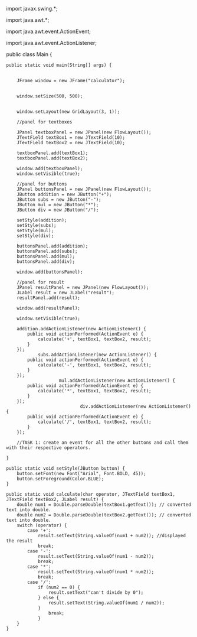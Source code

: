 











import javax.swing.*;




import java.awt.*;


import java.awt.event.ActionEvent;


import java.awt.event.ActionListener;



public class Main {


    public static void main(String[] args) {


        JFrame window = new JFrame("calculator");


        window.setSize(500, 500);


        window.setLayout(new GridLayout(3, 1));

        //panel for textboxes

        JPanel textboxPanel = new JPanel(new FlowLayout());
        JTextField textBox1 = new JTextField(10);
        JTextField textBox2 = new JTextField(10);

        textboxPanel.add(textBox1);
        textboxPanel.add(textBox2);

        window.add(textboxPanel);
        window.setVisible(true);

        //panel for buttons
        JPanel buttonsPanel = new JPanel(new FlowLayout());
        JButton addition = new JButton("+");
        JButton subs = new JButton("-");
        JButton mul = new JButton("*");
        JButton div = new JButton("/");

        setStyle(addition);
        setStyle(subs);
        setStyle(mul);
        setStyle(div);

        buttonsPanel.add(addition);
        buttonsPanel.add(subs);
        buttonsPanel.add(mul);
        buttonsPanel.add(div);

        window.add(buttonsPanel);

        //panel for result
        JPanel resultPanel = new JPanel(new FlowLayout());
        JLabel result = new JLabel("result");
        resultPanel.add(result);

        window.add(resultPanel);

        window.setVisible(true);

        addition.addActionListener(new ActionListener() {
            public void actionPerformed(ActionEvent e) {
                calculate('+', textBox1, textBox2, result);
            }
        });
                subs.addActionListener(new ActionListener() {
            public void actionPerformed(ActionEvent e) {
                calculate('-', textBox1, textBox2, result);
            }
        });
                        mul.addActionListener(new ActionListener() {
            public void actionPerformed(ActionEvent e) {
                calculate('*', textBox1, textBox2, result);
            }
        });
                                div.addActionListener(new ActionListener() {
            public void actionPerformed(ActionEvent e) {
                calculate('/', textBox1, textBox2, result);
            }
        });

        //TASK 1: create an event for all the other buttons and call them with their respective operators.

    }

    public static void setStyle(JButton button) {
        button.setFont(new Font("Arial", Font.BOLD, 45));
        button.setForeground(Color.BLUE);
    }

    public static void calculate(char operator, JTextField textBox1, JTextField textBox2, JLabel result) {
        double num1 = Double.parseDouble(textBox1.getText()); // converted text into double.
        double num2 = Double.parseDouble(textBox2.getText()); // converted text into double.
        switch (operator) {
            case '+':
                result.setText(String.valueOf(num1 + num2)); //displayed the result
                break;
            case '-':
                result.setText(String.valueOf(num1 - num2));
                break;
            case '*':
                result.setText(String.valueOf(num1 * num2));
                break;
            case '/':
                if (num2 == 0) {
                    result.setText("can't divide by 0");
                } else {
                    result.setText(String.valueOf(num1 / num2));
                }
                    break;
                }
        }
    }
